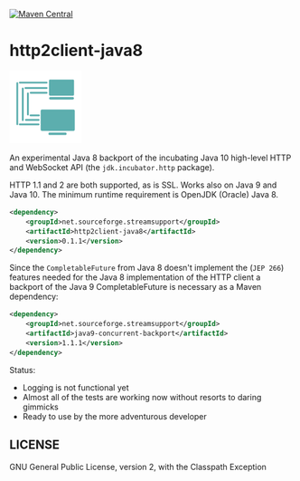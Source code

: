 [![Maven Central](https://img.shields.io/maven-central/v/net.sourceforge.streamsupport/http2client-java8.svg)](http://mvnrepository.com/artifact/net.sourceforge.streamsupport/http2client-java8)

# http2client-java8

![](art/streamsupport-sf.png)

An experimental Java 8 backport of the incubating Java 10 high-level HTTP and WebSocket API (the `jdk.incubator.http` package).

HTTP 1.1 and 2 are both supported, as is SSL. Works also on Java 9 and Java 10. The minimum runtime requirement is OpenJDK (Oracle) Java 8.


```xml
<dependency>
    <groupId>net.sourceforge.streamsupport</groupId>
    <artifactId>http2client-java8</artifactId>
    <version>0.1.1</version>
</dependency>
```


Since the `CompletableFuture` from Java 8 doesn't implement the (`JEP 266`) features needed for the Java 8 implementation
of the HTTP client a backport of the Java 9 CompletableFuture is necessary as a Maven dependency:

```xml
<dependency>
    <groupId>net.sourceforge.streamsupport</groupId>
    <artifactId>java9-concurrent-backport</artifactId>
    <version>1.1.1</version>
</dependency>
```

Status:

* Logging is not functional yet
* Almost all of the tests are working now without resorts to daring gimmicks
* Ready to use by the more adventurous developer


## LICENSE

GNU General Public License, version 2, with the Classpath Exception
